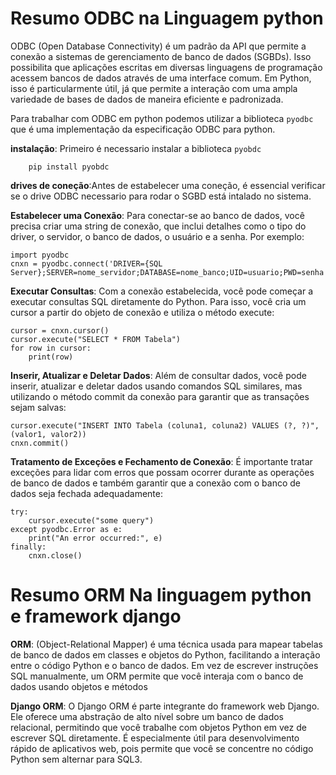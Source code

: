 
# Resumo ODBC na Linguagem python

ODBC (Open Database Connectivity) é um padrão da API que permite a conexão a sistemas de gerenciamento de banco de dados (SGBDs). Isso possibilita que aplicações escritas em diversas linguagens de programação acessem bancos de dados através de uma interface comum. Em Python, isso é particularmente útil, já que permite a interação com uma ampla variedade de bases de dados de maneira eficiente e padronizada.

Para trabalhar com ODBC em python podemos utilizar a biblioteca `pyodbc` que é uma implementação da especificação ODBC para python.

__instalação__: Primeiro é necessario instalar a biblioteca `pyobdc`
        
        pip install pyobdc

__drives de coneção__:Antes de estabelecer uma coneção, é essencial verificar se o drive ODBC necessario para rodar o SGBD está intalado no sistema.

__Estabelecer uma Conexão__: Para conectar-se ao banco de dados, você precisa criar uma string de conexão, que inclui detalhes como o tipo do driver, o servidor, o banco de dados, o usuário e a senha. Por exemplo:


    import pyodbc
    cnxn = pyodbc.connect('DRIVER={SQL Server};SERVER=nome_servidor;DATABASE=nome_banco;UID=usuario;PWD=senha')


__Executar Consultas__: Com a conexão estabelecida, você pode começar a executar consultas SQL diretamente do Python. Para isso, você cria um cursor a partir do objeto de conexão e utiliza o método execute:

    cursor = cnxn.cursor()
    cursor.execute("SELECT * FROM Tabela")
    for row in cursor:
        print(row)

__Inserir, Atualizar e Deletar Dados__: Além de consultar dados, você pode inserir, atualizar e deletar dados usando comandos SQL similares, mas utilizando o método commit da conexão para garantir que as transações sejam salvas:


    cursor.execute("INSERT INTO Tabela (coluna1, coluna2) VALUES (?, ?)", (valor1, valor2))
    cnxn.commit()

__Tratamento de Exceções e Fechamento de Conexão__: É importante tratar exceções para lidar com erros que possam ocorrer durante as operações de banco de dados e também garantir que a conexão com o banco de dados seja fechada adequadamente:

    try:
        cursor.execute("some query")
    except pyodbc.Error as e:
        print("An error occurred:", e)
    finally:
        cnxn.close()



# Resumo ORM Na linguagem python e framework django

__ORM__: (Object-Relational Mapper) é uma técnica usada para mapear tabelas de banco de dados em classes e objetos do Python, facilitando a interação entre o código Python e o banco de dados. Em vez de escrever instruções SQL manualmente, um ORM permite que você interaja com o banco de dados usando objetos e métodos


__Django ORM__: O Django ORM é parte integrante do framework web Django. Ele oferece uma abstração de alto nível sobre um banco de dados relacional, permitindo que você trabalhe com objetos Python em vez de escrever SQL diretamente. É especialmente útil para desenvolvimento rápido de aplicativos web, pois permite que você se concentre no código Python sem alternar para SQL3.

